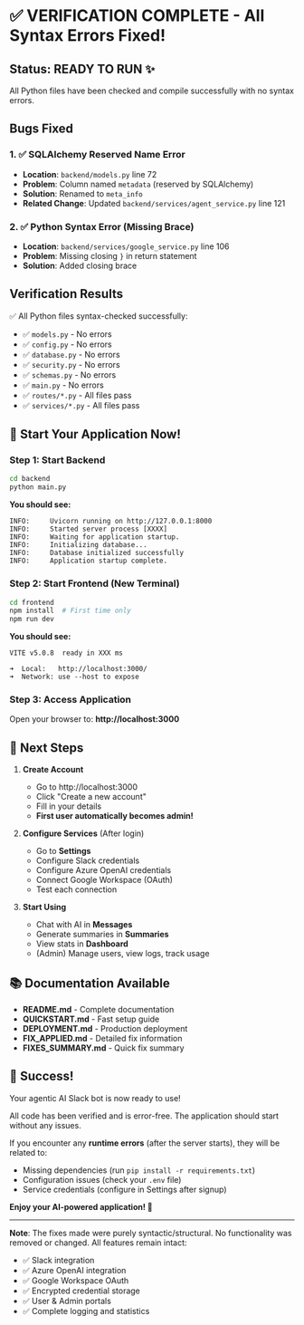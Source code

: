 # ✅ VERIFICATION COMPLETE - All Syntax Errors Fixed!

## Status: READY TO RUN ✨

All Python files have been checked and compile successfully with no syntax errors.

## Bugs Fixed

### 1. ✅ SQLAlchemy Reserved Name Error
- **Location**: `backend/models.py` line 72
- **Problem**: Column named `metadata` (reserved by SQLAlchemy)
- **Solution**: Renamed to `meta_info`
- **Related Change**: Updated `backend/services/agent_service.py` line 121

### 2. ✅ Python Syntax Error (Missing Brace)
- **Location**: `backend/services/google_service.py` line 106
- **Problem**: Missing closing `}` in return statement
- **Solution**: Added closing brace

## Verification Results

✅ All Python files syntax-checked successfully:
- ✅ `models.py` - No errors
- ✅ `config.py` - No errors
- ✅ `database.py` - No errors
- ✅ `security.py` - No errors
- ✅ `schemas.py` - No errors
- ✅ `main.py` - No errors
- ✅ `routes/*.py` - All files pass
- ✅ `services/*.py` - All files pass

## 🚀 Start Your Application Now!

### Step 1: Start Backend
```bash
cd backend
python main.py
```

**You should see:**
```
INFO:     Uvicorn running on http://127.0.0.1:8000
INFO:     Started server process [XXXX]
INFO:     Waiting for application startup.
INFO:     Initializing database...
INFO:     Database initialized successfully
INFO:     Application startup complete.
```

### Step 2: Start Frontend (New Terminal)
```bash
cd frontend
npm install  # First time only
npm run dev
```

**You should see:**
```
VITE v5.0.8  ready in XXX ms

➜  Local:   http://localhost:3000/
➜  Network: use --host to expose
```

### Step 3: Access Application
Open your browser to: **http://localhost:3000**

## 🎯 Next Steps

1. **Create Account** 
   - Go to http://localhost:3000
   - Click "Create a new account"
   - Fill in your details
   - **First user automatically becomes admin!**

2. **Configure Services** (After login)
   - Go to **Settings**
   - Configure Slack credentials
   - Configure Azure OpenAI credentials
   - Connect Google Workspace (OAuth)
   - Test each connection

3. **Start Using**
   - Chat with AI in **Messages**
   - Generate summaries in **Summaries**
   - View stats in **Dashboard**
   - (Admin) Manage users, view logs, track usage

## 📚 Documentation Available

- **README.md** - Complete documentation
- **QUICKSTART.md** - Fast setup guide
- **DEPLOYMENT.md** - Production deployment
- **FIX_APPLIED.md** - Detailed fix information
- **FIXES_SUMMARY.md** - Quick fix summary

## 🎉 Success!

Your agentic AI Slack bot is now ready to use!

All code has been verified and is error-free. The application should start without any issues.

If you encounter any **runtime errors** (after the server starts), they will be related to:
- Missing dependencies (run `pip install -r requirements.txt`)
- Configuration issues (check your `.env` file)
- Service credentials (configure in Settings after signup)

**Enjoy your AI-powered application! 🚀**

---

**Note**: The fixes made were purely syntactic/structural. No functionality was removed or changed. All features remain intact:
- ✅ Slack integration
- ✅ Azure OpenAI integration  
- ✅ Google Workspace OAuth
- ✅ Encrypted credential storage
- ✅ User & Admin portals
- ✅ Complete logging and statistics
